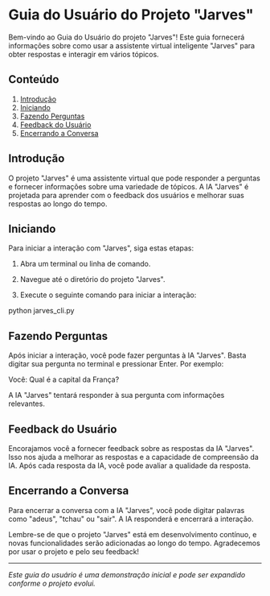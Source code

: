 # Guia do Usuário do Projeto "Jarves"

Bem-vindo ao Guia do Usuário do projeto "Jarves"! Este guia fornecerá informações sobre como usar a assistente virtual
inteligente "Jarves" para obter respostas e interagir em vários tópicos.

## Conteúdo

1. [Introdução](#introdução)
2. [Iniciando](#iniciando)
3. [Fazendo Perguntas](#fazendo-perguntas)
4. [Feedback do Usuário](#feedback-do-usuário)
5. [Encerrando a Conversa](#encerrando-a-conversa)

## Introdução

O projeto "Jarves" é uma assistente virtual que pode responder a perguntas e fornecer informações sobre uma variedade de
tópicos. A IA "Jarves" é projetada para aprender com o feedback dos usuários e melhorar suas respostas ao longo do
tempo.

## Iniciando

Para iniciar a interação com "Jarves", siga estas etapas:

1. Abra um terminal ou linha de comando.

2. Navegue até o diretório do projeto "Jarves".

3. Execute o seguinte comando para iniciar a interação:

python jarves_cli.py

## Fazendo Perguntas

Após iniciar a interação, você pode fazer perguntas à IA "Jarves". Basta digitar sua pergunta no terminal e pressionar
Enter. Por exemplo:

Você: Qual é a capital da França?

A IA "Jarves" tentará responder à sua pergunta com informações relevantes.

## Feedback do Usuário

Encorajamos você a fornecer feedback sobre as respostas da IA "Jarves". Isso nos ajuda a melhorar as respostas e a
capacidade de compreensão da IA. Após cada resposta da IA, você pode avaliar a qualidade da resposta.

## Encerrando a Conversa

Para encerrar a conversa com a IA "Jarves", você pode digitar palavras como "adeus", "tchau" ou "sair". A IA responderá
e encerrará a interação.

Lembre-se de que o projeto "Jarves" está em desenvolvimento contínuo, e novas funcionalidades serão adicionadas ao longo
do tempo. Agradecemos por usar o projeto e pelo seu feedback!

---
*Este guia do usuário é uma demonstração inicial e pode ser expandido conforme o projeto evolui.*
